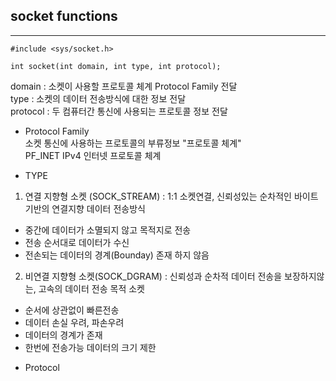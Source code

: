 ## socket functions

---

```
#include <sys/socket.h>

int socket(int domain, int type, int protocol);
```
domain : 소켓이 사용할 프로토콜 체계 Protocol Family 전달  
type : 소켓의 데이터 전송방식에 대한 정보 전달  
protocol : 두 컴퓨터간 통신에 사용되는 프로토콜 정보 전달  

* Protocol Family  
소켓 통신에 사용하는 프로토콜의 부류정보 "프로토콜 체계"  
PF_INET IPv4 인터넷 프로토콜 체계  

* TYPE  
1. 연결 지향형 소켓 (SOCK_STREAM) : 1:1 소켓연결, 신뢰성있는 순차적인 바이트 기반의 연결지향 데이터 전송방식
  - 중간에 데이터가 소멸되지 않고 목적지로 전송  
  - 전송 순서대로 데이터가 수신
  - 전손되는 데이터의 경계(Bounday) 존재 하지 않음  

2. 비연결 지향형 소켓(SOCK_DGRAM) : 신뢰성과 순차적 데이터 전송을 보장하지않는, 고속의 데이터 전송 목적 소켓
  - 순서에 상관없이 빠른전송
  - 데이터 손실 우려, 파손우려
  - 데이터의 경계가 존재
  - 한번에 전송가능 데이터의 크기 제한

* Protocol
